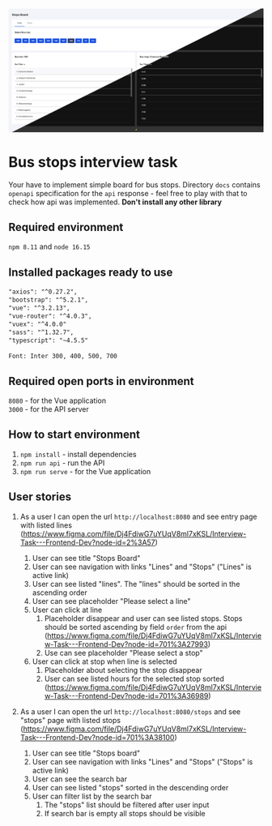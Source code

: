 ![Local Image](./img/preview.png)

# Bus stops interview task
Your have to implement simple board for bus stops. Directory `docs` contains `openapi` specification for the `api` response - feel free to play with that to check how api was implemented. <strong>Don't install any other library</strong>

## Required environment
`npm 8.11` and `node 16.15`

## Installed packages ready to use
    "axios": "^0.27.2",
    "bootstrap": "^5.2.1",
    "vue": "^3.2.13",
    "vue-router": "^4.0.3",
    "vuex": "^4.0.0"
    "sass": "^1.32.7",
    "typescript": "~4.5.5"

`Font: Inter 300, 400, 500, 700`

## Required open ports in environment
`8080` - for the Vue application <br/>
`3000` - for the API server

## How to start environment
1. `npm install` - install dependencies
2. `npm run api` - run the API
3. `npm run serve` - for the Vue application

## User stories
1. As a user I can open the url `http://localhost:8080` and see entry page with listed lines (https://www.figma.com/file/Dj4FdiwG7uYUqV8ml7xKSL/Interview-Task---Frontend-Dev?node-id=2%3A57)
   1. User can see title "Stops Board"
   2. User can see navigation with links "Lines" and "Stops" ("Lines" is active link)
   3. User can see listed "lines". The "lines" should be sorted in the ascending order
   4. User can see placeholder "Please select a line"
   5. User can click at line
      1. Placeholder disappear and user can see listed stops. Stops should be sorted ascending by field `order` from the api (https://www.figma.com/file/Dj4FdiwG7uYUqV8ml7xKSL/Interview-Task---Frontend-Dev?node-id=701%3A27993)
      2. Use can see placeholder "Please select a stop"
   6. User can click at stop when line is selected
      1. Placeholder about selecting the stop disappear
      2. User can see listed hours for the selected stop sorted (https://www.figma.com/file/Dj4FdiwG7uYUqV8ml7xKSL/Interview-Task---Frontend-Dev?node-id=701%3A36989) 

2. As a user I can open the url `http://localhost:8080/stops` and see "stops" page with listed stops (https://www.figma.com/file/Dj4FdiwG7uYUqV8ml7xKSL/Interview-Task---Frontend-Dev?node-id=701%3A38100)
   1. User can see title "Stops board"
   2. User can see navigation with links "Lines" and "Stops" ("Stops" is active link)
   3. User can see the search bar
   4. User can see listed "stops" sorted in the descending order
   5. User can filter list by the search bar
      1. The "stops" list should be filtered after user input
      2. If search bar is empty all stops should be visible
